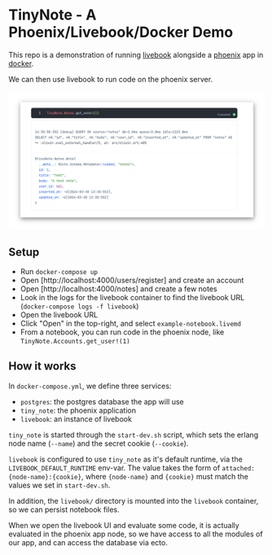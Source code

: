 # TinyNote - A Phoenix/Livebook/Docker Demo

This repo is a demonstration of running [livebook](https://livebook.dev)
alongside a [phoenix](https://www.phoenixframework.org/) app in
[docker](https://www.docker.com/).

We can then use livebook to run code on the phoenix server.

![a screenshot of livebook](./assets/lead-screenshot.png)

## Setup

- Run `docker-compose up`
- Open [http://localhost:4000/users/register] and create an account
- Open [http://localhost:4000/notes] and create a few notes
- Look in the logs for the livebook container to find the livebook URL
  (`docker-compose logs -f livebook`)
- Open the livebook URL
- Click "Open" in the top-right, and select `example-notebook.livemd`
- From a notebook, you can run code in the phoenix node, like
`TinyNote.Accounts.get_user!(1)`

## How it works

In `docker-compose.yml`, we define three services:

- `postgres`: the postgres database the app will use
- `tiny_note`: the phoenix application
- `livebook`: an instance of livebook

`tiny_note` is started through the `start-dev.sh` script, which sets the erlang
node name (`--name`) and the secret cookie (`--cookie`).

`livebook` is configured to use `tiny_note` as it's default runtime, via the
`LIVEBOOK_DEFAULT_RUNTIME` env-var. The value takes the form of
`attached:{node-name}:{cookie}`, where `{node-name}` and `{cookie}` must match
the values we set in `start-dev.sh`.

In addition, the `livebook/` directory is mounted into the `livebook` container,
so we can persist notebook files.

When we open the livebook UI and evaluate some code, it is actually evaluated
in the phoenix app node, so we have access to all the modules of our app, and
can access the database via ecto.

